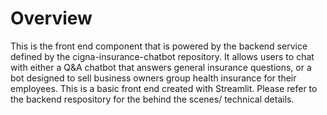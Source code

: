 # Overview 
This is the front end component that is powered by the backend service defined by the cigna-insurance-chatbot repository. It allows users to chat with either a Q&A chatbot that answers general insurance questions, or 
a bot designed to sell business owners group health insurance for their employees. This is a basic front end created with Streamlit. Please refer to the backend respository for the behind the scenes/ technical details.
